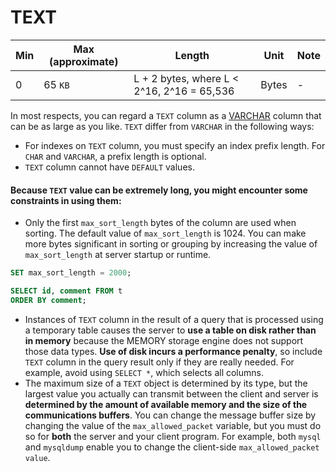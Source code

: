 # TEXT

Min | Max (approximate) | Length | Unit | Note
---|---|---|---|---|
0 | 65 `KB` | L + 2 bytes, where L < 2^16, 2^16 = 65,536 |  Bytes | -

In most respects, you can regard a `TEXT` column as a [VARCHAR](./varchar.md) column that can be as large as you like. `TEXT` differ from `VARCHAR` in the following ways:

* For indexes on `TEXT` column, you must specify an index prefix length. For `CHAR` and `VARCHAR`, a prefix length is optional.
* `TEXT` column cannot have `DEFAULT` values.

#### Because `TEXT` value can be extremely long, you might encounter some constraints in using them:

* Only the first `max_sort_length` bytes of the column are used when sorting. The default value of `max_sort_length` is 1024. You can make more bytes significant in sorting or grouping by increasing the value of `max_sort_length` at server startup or runtime.

```sql
SET max_sort_length = 2000;

SELECT id, comment FROM t
ORDER BY comment;
```

* Instances of `TEXT` column in the result of a query that is processed using a temporary table causes the server to **use a table on disk rather than in memory** because the MEMORY storage engine does not support those data types. **Use of disk incurs a performance penalty**, so include `TEXT` column in the query result only if they are really needed. For example, avoid using `SELECT *`, which selects all columns.
* The maximum size of a `TEXT` object is determined by its type, but the largest value you actually can transmit between the client and server is **determined by the amount of available memory and the size of the communications buffers**. You can change the message buffer size by changing the value of the `max_allowed_packet` variable, but you must do so for **both** the server and your client program. For example, both `mysql` and `mysqldump` enable you to change the client-side `max_allowed_packet value`.

